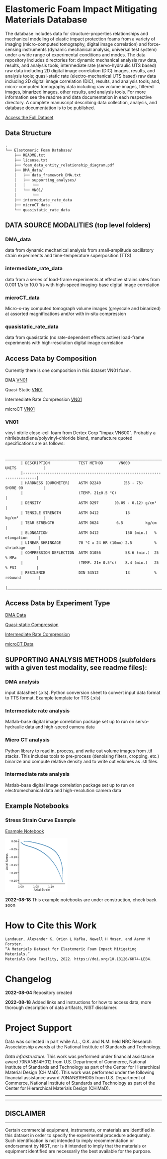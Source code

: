 # Elastomeric Foam Impact Mitigating Materials Database

The database includes data for structure-properties relationships and mechanical modeling of elastic impact protection foams from a variety of imaging (micro-computed tomography, digital image correlation) and force-sensing instruments (dynamic mechanical analysis, universal test system) under a wide range of experimental conditions and modes. The data repository includes directories for: dynamic mechanical analysis raw data, results, and analysis tools; intermediate rate (servo-hydraulic UTS based) raw data including 2D digital image correlation (DIC) images, results, and analysis tools; quasi-static rate (electro-mechanical UTS based) raw data including 2D digital image correlation (DIC), results, and analysis tools; and, micro-computed tomography data including raw volume images, filtered images, binarized images, other results, and analysis tools. For more information see the readme and data documentation in each respective directory. A complete manuscript describing data collection, analysis, and database documentation is to be published.

[Access the Full Dataset](https://doi.org/10.18126/6h74-leb4)

## Data Structure
```
.
└── Elastomeric Foam Database/
    ├── README.txt
    ├── license.txt
    ├── foam_data_entity_relationship_diagram.pdf
    ├── DMA_data/
    │   ├── data_framework_DMA.txt
    │   ├── supporting_analyses/
    │   │   └── 
    │   └── VN01/
    │       └── 
    ├── intermediate_rate_data
    ├── microCT_data
    └── quasistatic_rate_data
 ```


## DATA SOURCE MODALITIES (top level folders)

### DMA_data 
data from dynamic mechanical analysis from small-amplitude oscillatory strain experiments and time-temperature superposition (TTS)

### intermediate_rate_data 
data from a series of load-frame experiments at effective strains rates from 0.001 1/s to 10.0 1/s with high-speed imaging-base digital image correlation

### microCT_data 
Micro-x-ray computed tomograph volume images (greyscale and binarized) at assorted magnifications and/or with in-situ compression

### quasistatic_rate_data
data from quasistatic (no rate-dependent effects active) load-frame experiments with high-resolution digital image correlation 

## Access Data by Composition

Currently there is one composition in this dataset VN01 foam.

DMA [VN01](https://app.globus.org/file-manager?origin_id=82f1b5c6-6e9b-11e5-ba47-22000b92c6ec&origin_path=%2Fmdf_open%2Ffoam_db_v1.1%2FDMA_data%2FVN01%2F)

Quasi-Static [VN01](https://app.globus.org/file-manager?origin_id=82f1b5c6-6e9b-11e5-ba47-22000b92c6ec&origin_path=%2Fmdf_open%2Ffoam_db_v1.1%2Fquasistatic_rate_data%2FVN01%2F)

Intermediate Rate Compression [VN01](https://app.globus.org/file-manager?origin_id=82f1b5c6-6e9b-11e5-ba47-22000b92c6ec&origin_path=%2Fmdf_open%2Ffoam_db_v1.1%2Fintermediate_rate_data%2FVN01%2F)

microCT [VN01](https://app.globus.org/file-manager?origin_id=82f1b5c6-6e9b-11e5-ba47-22000b92c6ec&origin_path=%2Fmdf_open%2Ffoam_db_v1.1%2FmicroCT_data%2FVN01%2F)

### VN01 
vinyl-nitrile close-cell foam from Dertex Corp "Impax VN600". Probably a  nitrilebutadiene/polyvinyl-chloride blend, manufacture quoted specifications are as follows:
```
        ____________________________________________________________________________
       | DESCRIPTION             TEST METHOD       VN600           UNITS            |
       |----------------------------------------------------------------------------|
       | HARDNESS (DUROMETER)    ASTM D2240          (55 - 75)     SHORE 00         |
       |                         (TEMP. 21±0.5 °C)	                            |
       | DENSITY                 ASTM D297	     (0.09 - 0.12) g/cm³            |
       | TENSILE STRENGTH        ASTM D412            13           kg/cm²           | 
       | TEAR STRENGTH           ASTM D624	      6.5          kg/cm            |
       | ELONGATION              ASTM D412            150 (min.)   % elongation     |
       | LINEAR SHRINKAGE        70 °C x 24 HR (10mm) 2.5          % shrinkage      |
       | COMPRESSION DEFLECTION  ASTM D1056           58.6 (min.)  25 % MPa         |
       |                         (TEMP. 21± 0.5°c)    8.4 (min.)   25 % PSI         |
       | RESILENCE               DIN 53512            13           % rebound        |
       |____________________________________________________________________________|

 ```

## Access Data by Experiment Type

[DMA Data](https://app.globus.org/file-manager?origin_id=82f1b5c6-6e9b-11e5-ba47-22000b92c6ec&origin_path=%2Fmdf_open%2Ffoam_db_v1.1%2FDMA_data%2F)

[Quasi-static Compression](https://app.globus.org/file-manager?origin_id=82f1b5c6-6e9b-11e5-ba47-22000b92c6ec&origin_path=%2Fmdf_open%2Ffoam_db_v1.1%2Fquasistatic_rate_data%2F)

[Intermediate Rate Compression](https://app.globus.org/file-manager?origin_id=82f1b5c6-6e9b-11e5-ba47-22000b92c6ec&origin_path=%2Fmdf_open%2Ffoam_db_v1.1%2Fintermediate_rate_data%2F)

[microCT Data](https://app.globus.org/file-manager?origin_id=82f1b5c6-6e9b-11e5-ba47-22000b92c6ec&origin_path=%2Fmdf_open%2Ffoam_db_v1.1%2FmicroCT_data%2F)


## SUPPORTING ANALYSIS METHODS (subfolders with a given test modality, see readme files):

### DMA analysis            
input datasheet (.xls). Python conversion sheet to convert input data format to TTS format. Example template for TTS (.xls)

### Intermediate rate analysis
Matlab-base digital image correlation package set up to run on servo-hydraulic data and high-speed camera data

### Micro CT analysis     
Python library to read in, process, and write out volume images from .tif stacks. This includes tools to pre-process (denoising filters, cropping, etc.) binarize and compute relative density and to write out volumes as .stl files. 

### Intermediate rate analysis
Matlab-base digital image correlation package set up to run on electromechanical data and high-resolution camera data

## Example Notebooks

### Stress Strain Curve Example
[Example Notebook](https://github.com/materials-data-facility/foam_db/blob/main/examples/stress-strain.ipynb)

<img src="https://raw.githubusercontent.com/materials-data-facility/foam_db/main/examples/imgs/stress-strain.png" width="200">

**2022-08-18** This example notebooks are under construction, check back soon

# How to Cite this Work
```
Landauer, Alexander K, Orion L Kafka, Newell H Moser, and Aaron M Forster. 
“A Materials Dataset for Elastomeric Foam Impact Mitigating Materials.” 
Materials Data Facility, 2022. https://doi.org/10.18126/6H74-LEB4.
```

# Changelog
**2022-08-04** Repository created

**2022-08-18** Added links and instructions for how to access data, more thorough description of data artifacts, NIST disclaimer.


# Project Support

Data was collected in part while A.L., O.K. and N.M. held NRC Research Associateship awards at the National Institute of Standards and Technology. 

*Data infrastructure:* This work was performed under financial assistance award 70NANB14H012 from U.S. Department of Commerce, National Institute of Standards and Technology as part of the Center for Hierarchical Material Design (CHiMaD). This work was performed under the following financial assistance award 70NANB19H005 from U.S. Department of Commerce, National Institute of Standards and Technology as part of the Center for Hierarchical Materials Design (CHiMaD). 


----------------------------------------------------------------------------------------------
----------------------------------------------------------------------------------------------
## DISCLAIMER
----------------------------------------------------------------------------------------------

Certain commercial equipment, instruments, or materials are identified in this dataset in order to 
specify the experimental procedure adequately.  Such identification is not intended to imply 
recommendation or endorsement by NIST, nor is it intended to imply that the materials or equipment 
identified are necessarily the best available for the purpose.
